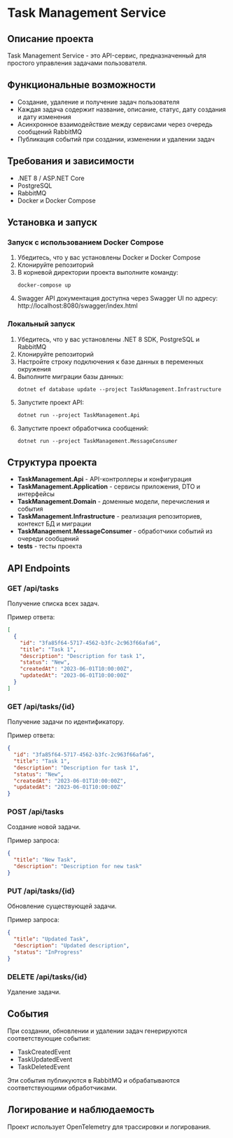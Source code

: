 ﻿# Task Management Service

## Описание проекта
Task Management Service - это API-сервис, предназначенный для простого управления задачами пользователя.

## Функциональные возможности
- Создание, удаление и получение задач пользователя
- Каждая задача содержит название, описание, статус, дату создания и дату изменения
- Асинхронное взаимодействие между сервисами через очередь сообщений RabbitMQ
- Публикация событий при создании, изменении и удалении задач

## Требования и зависимости
- .NET 8 / ASP.NET Core
- PostgreSQL
- RabbitMQ
- Docker и Docker Compose

## Установка и запуск

### Запуск с использованием Docker Compose
1. Убедитесь, что у вас установлены Docker и Docker Compose
2. Клонируйте репозиторий
3. В корневой директории проекта выполните команду:
   ```
   docker-compose up
   ```
4. Swagger
API документация доступна через Swagger UI по адресу: http://localhost:8080/swagger/index.html

### Локальный запуск
1. Убедитесь, что у вас установлены .NET 8 SDK, PostgreSQL и RabbitMQ
2. Клонируйте репозиторий
3. Настройте строку подключения к базе данных в переменных окружения
4. Выполните миграции базы данных:
   ```
   dotnet ef database update --project TaskManagement.Infrastructure
   ```
5. Запустите проект API:
   ```
   dotnet run --project TaskManagement.Api
   ```
6. Запустите проект обработчика сообщений:
   ```
   dotnet run --project TaskManagement.MessageConsumer
   ```

## Структура проекта
- **TaskManagement.Api** - API-контроллеры и конфигурация
- **TaskManagement.Application** - сервисы приложения, DTO и интерфейсы
- **TaskManagement.Domain** - доменные модели, перечисления и события
- **TaskManagement.Infrastructure** - реализация репозиториев, контекст БД и миграции
- **TaskManagement.MessageConsumer** - обработчики событий из очереди сообщений
- **tests** - тесты проекта

## API Endpoints

### GET /api/tasks
Получение списка всех задач.

Пример ответа:
```json
[
  {
    "id": "3fa85f64-5717-4562-b3fc-2c963f66afa6",
    "title": "Task 1",
    "description": "Description for task 1",
    "status": "New",
    "createdAt": "2023-06-01T10:00:00Z",
    "updatedAt": "2023-06-01T10:00:00Z"
  }
]
```

### GET /api/tasks/{id}
Получение задачи по идентификатору.

Пример ответа:
```json
{
  "id": "3fa85f64-5717-4562-b3fc-2c963f66afa6",
  "title": "Task 1",
  "description": "Description for task 1",
  "status": "New",
  "createdAt": "2023-06-01T10:00:00Z",
  "updatedAt": "2023-06-01T10:00:00Z"
}
```

### POST /api/tasks
Создание новой задачи.

Пример запроса:
```json
{
  "title": "New Task",
  "description": "Description for new task"
}
```

### PUT /api/tasks/{id}
Обновление существующей задачи.

Пример запроса:
```json
{
  "title": "Updated Task",
  "description": "Updated description",
  "status": "InProgress"
}
```

### DELETE /api/tasks/{id}
Удаление задачи.

## События
При создании, обновлении и удалении задач генерируются соответствующие события:
- TaskCreatedEvent
- TaskUpdatedEvent
- TaskDeletedEvent

Эти события публикуются в RabbitMQ и обрабатываются соответствующими обработчиками.

## Логирование и наблюдаемость
Проект использует OpenTelemetry для трассировки и логирования.